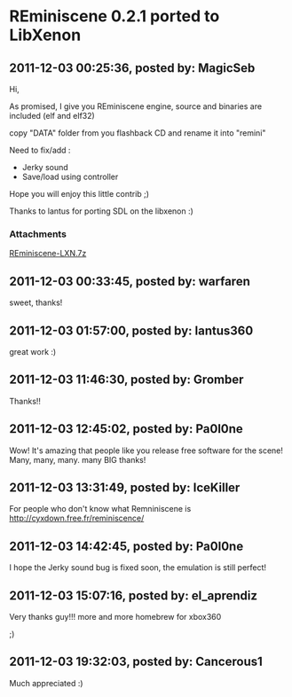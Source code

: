 # REminiscene 0.2.1 ported to LibXenon

## 2011-12-03 00:25:36, posted by: MagicSeb

Hi,  
   
 As promised, I give you REminiscene engine, source and binaries are included (elf and elf32)  
   
 copy "DATA" folder from you flashback CD and rename it into "remini"  
   
 Need to fix/add :   
   
 - Jerky sound  
 - Save/load using controller  
   
   
 Hope you will enjoy this little contrib ;)  
   
 Thanks to lantus for porting SDL on the libxenon :)

### Attachments

[REminiscene-LXN.7z](REminiscene-LXN.7z)

## 2011-12-03 00:33:45, posted by: warfaren

sweet, thanks!

## 2011-12-03 01:57:00, posted by: lantus360

great work :)

## 2011-12-03 11:46:30, posted by: Gromber

Thanks!!

## 2011-12-03 12:45:02, posted by: Pa0l0ne

Wow! It's amazing that people like you release free software for the scene! Many, many, many. many BIG thanks!

## 2011-12-03 13:31:49, posted by: IceKiller

For people who don't know what Remniniscene is http://cyxdown.free.fr/reminiscence/

## 2011-12-03 14:42:45, posted by: Pa0l0ne

I hope the Jerky sound bug is fixed soon, the emulation is still perfect!

## 2011-12-03 15:07:16, posted by: el_aprendiz

Very thanks guy!!! more and more homebrew for xbox360  
   
 ;)

## 2011-12-03 19:32:03, posted by: Cancerous1

Much appreciated :)